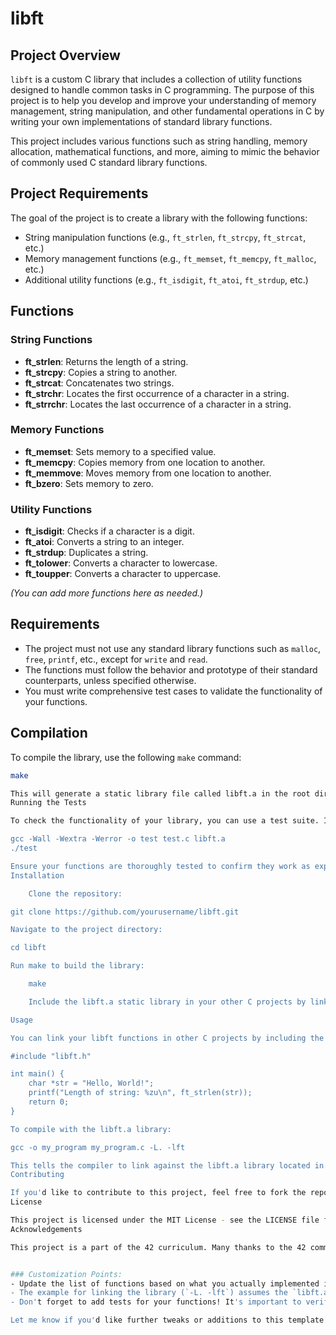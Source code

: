 # libft

## Project Overview
`libft` is a custom C library that includes a collection of utility functions designed to handle common tasks in C programming. The purpose of this project is to help you develop and improve your understanding of memory management, string manipulation, and other fundamental operations in C by writing your own implementations of standard library functions.

This project includes various functions such as string handling, memory allocation, mathematical functions, and more, aiming to mimic the behavior of commonly used C standard library functions.

## Project Requirements
The goal of the project is to create a library with the following functions:

- String manipulation functions (e.g., `ft_strlen`, `ft_strcpy`, `ft_strcat`, etc.)
- Memory management functions (e.g., `ft_memset`, `ft_memcpy`, `ft_malloc`, etc.)
- Additional utility functions (e.g., `ft_isdigit`, `ft_atoi`, `ft_strdup`, etc.)

## Functions

### String Functions
- **ft_strlen**: Returns the length of a string.
- **ft_strcpy**: Copies a string to another.
- **ft_strcat**: Concatenates two strings.
- **ft_strchr**: Locates the first occurrence of a character in a string.
- **ft_strrchr**: Locates the last occurrence of a character in a string.

### Memory Functions
- **ft_memset**: Sets memory to a specified value.
- **ft_memcpy**: Copies memory from one location to another.
- **ft_memmove**: Moves memory from one location to another.
- **ft_bzero**: Sets memory to zero.

### Utility Functions
- **ft_isdigit**: Checks if a character is a digit.
- **ft_atoi**: Converts a string to an integer.
- **ft_strdup**: Duplicates a string.
- **ft_tolower**: Converts a character to lowercase.
- **ft_toupper**: Converts a character to uppercase.

_(You can add more functions here as needed.)_

## Requirements
- The project must not use any standard library functions such as `malloc`, `free`, `printf`, etc., except for `write` and `read`.
- The functions must follow the behavior and prototype of their standard counterparts, unless specified otherwise.
- You must write comprehensive test cases to validate the functionality of your functions.

## Compilation

To compile the library, use the following `make` command:

```bash
make

This will generate a static library file called libft.a in the root directory.
Running the Tests

To check the functionality of your library, you can use a test suite. If you've written test cases (e.g., in a separate main.c file or using a framework), compile and run them as follows:

gcc -Wall -Wextra -Werror -o test test.c libft.a
./test

Ensure your functions are thoroughly tested to confirm they work as expected.
Installation

    Clone the repository:

git clone https://github.com/yourusername/libft.git

Navigate to the project directory:

cd libft

Run make to build the library:

    make

    Include the libft.a static library in your other C projects by linking to it.

Usage

You can link your libft functions in other C projects by including the libft.h header file and linking against libft.a. For example:

#include "libft.h"

int main() {
    char *str = "Hello, World!";
    printf("Length of string: %zu\n", ft_strlen(str));
    return 0;
}

To compile with the libft.a library:

gcc -o my_program my_program.c -L. -lft

This tells the compiler to link against the libft.a library located in the current directory.
Contributing

If you'd like to contribute to this project, feel free to fork the repository, create a branch, and submit a pull request with your changes.
License

This project is licensed under the MIT License - see the LICENSE file for details.
Acknowledgements

This project is a part of the 42 curriculum. Many thanks to the 42 community for the support and resources provided throughout the development of this project.


### Customization Points:
- Update the list of functions based on what you actually implemented in your `libft` (I've listed common functions typically found in such libraries, but you can add or remove functions as needed).
- The example for linking the library (`-L. -lft`) assumes the `libft.a` file is in the current directory. Adjust the path if your setup is different.
- Don't forget to add tests for your functions! It's important to verify that each function behaves as expected.

Let me know if you'd like further tweaks or additions to this template!

